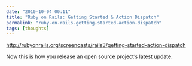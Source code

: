 ```yaml
---
date: "2010-10-04 00:11"
title: "Ruby on Rails: Getting Started & Action Dispatch"
permalink: "ruby-on-rails-getting-started-action-dispatch"
tags: [thoughts]
---
```


<a href="http://rubyonrails.org/screencasts/rails3/getting-started-action-dispatch">http://rubyonrails.org/screencasts/rails3/getting-started-action-dispatch</a>

Now this is how you release an open source project’s latest update.
